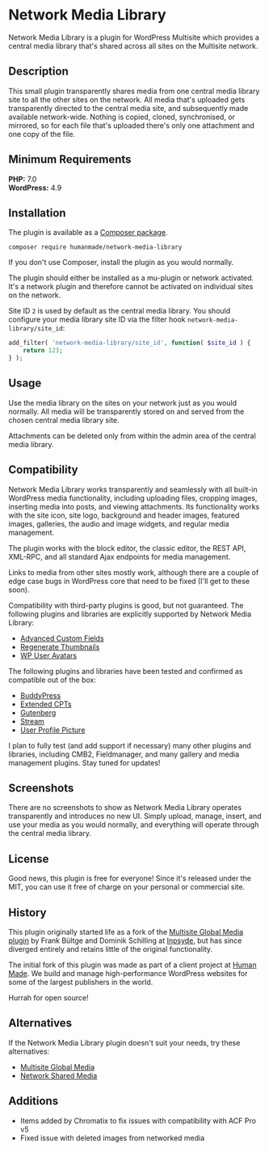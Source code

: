 # Network Media Library

Network Media Library is a plugin for WordPress Multisite which provides a central media library that's shared across all sites on the Multisite network.

## Description

This small plugin transparently shares media from one central media library site to all the other sites on the network. All media that's uploaded gets transparently directed to the central media site, and subsequently made available network-wide. Nothing is copied, cloned, synchronised, or mirrored, so for each file that's uploaded there's only one attachment and one copy of the file.

## Minimum Requirements ##

**PHP:** 7.0  
**WordPress:** 4.9  

## Installation

The plugin is available as a [Composer package](https://packagist.org/packages/humanmade/network-media-library).

    composer require humanmade/network-media-library

If you don't use Composer, install the plugin as you would normally.

The plugin should either be installed as a mu-plugin or network activated. It's a network plugin and therefore cannot be activated on individual sites on the network.

Site ID `2` is used by default as the central media library. You should configure your media library site ID via the filter hook `network-media-library/site_id`:

```php
add_filter( 'network-media-library/site_id', function( $site_id ) {
    return 123;
} );
```

## Usage

Use the media library on the sites on your network just as you would normally. All media will be transparently stored on and served from the chosen central media library site.

Attachments can be deleted only from within the admin area of the central media library.

## Compatibility

Network Media Library works transparently and seamlessly with all built-in WordPress media functionality, including uploading files, cropping images, inserting media into posts, and viewing attachments. Its functionality works with the site icon, site logo, background and header images, featured images, galleries, the audio and image widgets, and regular media management.

The plugin works with the block editor, the classic editor, the REST API, XML-RPC, and all standard Ajax endpoints for media management.

Links to media from other sites mostly work, although there are a couple of edge case bugs in WordPress core that need to be fixed (I'll get to these soon).

Compatibility with third-party plugins is good, but not guaranteed. The following plugins and libraries are explicitly supported by Network Media Library:

* [Advanced Custom Fields](https://wordpress.org/plugins/advanced-custom-fields/)
* [Regenerate Thumbnails](https://wordpress.org/plugins/regenerate-thumbnails/)
* [WP User Avatars](https://wordpress.org/plugins/wp-user-avatars/)

The following plugins and libraries have been tested and confirmed as compatible out of the box:

* [BuddyPress](https://wordpress.org/plugins/buddypress/)
* [Extended CPTs](https://github.com/johnbillion/extended-cpts)
* [Gutenberg](https://wordpress.org/plugins/gutenberg/)
* [Stream](https://wordpress.org/plugins/stream/)
* [User Profile Picture](https://wordpress.org/plugins/metronet-profile-picture/)

I plan to fully test (and add support if necessary) many other plugins and libraries, including CMB2, Fieldmanager, and many gallery and media management plugins. Stay tuned for updates!

## Screenshots

There are no screenshots to show as Network Media Library operates transparently and introduces no new UI. Simply upload, manage, insert, and use your media as you would normally, and everything will operate through the central media library.

## License

Good news, this plugin is free for everyone! Since it's released under the MIT, you can use it free of charge on your personal or commercial site.

## History

This plugin originally started life as a fork of the [Multisite Global Media plugin](https://github.com/bueltge/multisite-global-media) by Frank Bültge and Dominik Schilling at [Inpsyde](https://inpsyde.com/), but has since diverged entirely and retains little of the original functionality.

The initial fork of this plugin was made as part of a client project at [Human Made](https://humanmade.com/). We build and manage high-performance WordPress websites for some of the largest publishers in the world.

Hurrah for open source!

## Alternatives

If the Network Media Library plugin doesn't suit your needs, try these alternatives:

* [Multisite Global Media](https://github.com/bueltge/multisite-global-media)
* [Network Shared Media](https://wordpress.org/plugins/network-shared-media/)

## Additions

* Items added by Chromatix to fix issues with compatibility with ACF Pro v5
* Fixed issue with deleted images from networked media